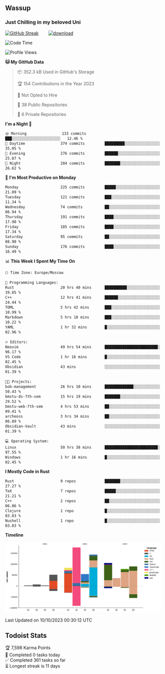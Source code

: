 ## Wassup 
### Just Chilling in my beloved Uni 

<!--
-->

[![GitHub Streak](http://github-readme-streak-stats.herokuapp.com?user=archeoss&theme=shades-of-purple&hide_border=true&date_format=j%20M%5B%20Y%5D)](https://git.io/streak-stats)&nbsp;&nbsp;&nbsp;&nbsp;&nbsp;&nbsp;&nbsp;&nbsp;[![download](https://user-images.githubusercontent.com/68448737/147796309-d8b65b1d-4dde-40d9-b03a-2b42aaa6cd43.jpeg)
](http://bmstu.ru/)

<!--START_SECTION:waka-->
![Code Time](http://img.shields.io/badge/Code%20Time-1%2C869%20hrs%2010%20mins-blue)

![Profile Views](http://img.shields.io/badge/Profile%20Views-56-blue)

**🐱 My GitHub Data** 

> 📦 352.3 kB Used in GitHub's Storage 
 > 
> 🏆 154 Contributions in the Year 2023
 > 
> 🚫 Not Opted to Hire
 > 
> 📜 38 Public Repositories 
 > 
> 🔑 6 Private Repositories 
 > 
**I'm a Night 🦉** 

```text
🌞 Morning                133 commits         ███░░░░░░░░░░░░░░░░░░░░░░   12.46 % 
🌆 Daytime                374 commits         █████████░░░░░░░░░░░░░░░░   35.05 % 
🌃 Evening                276 commits         ██████░░░░░░░░░░░░░░░░░░░   25.87 % 
🌙 Night                  284 commits         ███████░░░░░░░░░░░░░░░░░░   26.62 % 
```
📅 **I'm Most Productive on Monday** 

```text
Monday                   225 commits         █████░░░░░░░░░░░░░░░░░░░░   21.09 % 
Tuesday                  121 commits         ███░░░░░░░░░░░░░░░░░░░░░░   11.34 % 
Wednesday                74 commits          ██░░░░░░░░░░░░░░░░░░░░░░░   06.94 % 
Thursday                 191 commits         ████░░░░░░░░░░░░░░░░░░░░░   17.90 % 
Friday                   185 commits         ████░░░░░░░░░░░░░░░░░░░░░   17.34 % 
Saturday                 95 commits          ██░░░░░░░░░░░░░░░░░░░░░░░   08.90 % 
Sunday                   176 commits         ████░░░░░░░░░░░░░░░░░░░░░   16.49 % 
```


📊 **This Week I Spent My Time On** 

```text
🕑︎ Time Zone: Europe/Moscow

💬 Programming Languages: 
Rust                     20 hrs 40 mins      ██████████░░░░░░░░░░░░░░░   39.85 % 
C++                      12 hrs 41 mins      ██████░░░░░░░░░░░░░░░░░░░   24.44 % 
TOML                     5 hrs 42 mins       ███░░░░░░░░░░░░░░░░░░░░░░   10.99 % 
Markdown                 5 hrs 18 mins       ███░░░░░░░░░░░░░░░░░░░░░░   10.22 % 
YAML                     1 hr 32 mins        █░░░░░░░░░░░░░░░░░░░░░░░░   02.96 % 

🔥 Editors: 
Neovim                   49 hrs 54 mins      ████████████████████████░   96.17 % 
VS Code                  1 hr 16 mins        █░░░░░░░░░░░░░░░░░░░░░░░░   02.45 % 
Obsidian                 43 mins             ░░░░░░░░░░░░░░░░░░░░░░░░░   01.39 % 

🐱‍💻 Projects: 
bob-management           26 hrs 10 mins      █████████████░░░░░░░░░░░░   50.43 % 
bmstu-ds-7th-sem         15 hrs 19 mins      ███████░░░░░░░░░░░░░░░░░░   29.52 % 
bmstu-web-7th-sem        4 hrs 53 mins       ██░░░░░░░░░░░░░░░░░░░░░░░   09.41 % 
archeoss                 3 hrs 34 mins       ██░░░░░░░░░░░░░░░░░░░░░░░   06.89 % 
Obsidian-Vault           43 mins             ░░░░░░░░░░░░░░░░░░░░░░░░░   01.39 % 

💻 Operating System: 
Linux                    50 hrs 38 mins      ████████████████████████░   97.55 % 
Windows                  1 hr 16 mins        █░░░░░░░░░░░░░░░░░░░░░░░░   02.45 % 
```

**I Mostly Code in Rust** 

```text
Rust                     9 repos             ███████░░░░░░░░░░░░░░░░░░   27.27 % 
TeX                      7 repos             █████░░░░░░░░░░░░░░░░░░░░   21.21 % 
C++                      2 repos             ██░░░░░░░░░░░░░░░░░░░░░░░   06.06 % 
Clojure                  1 repo              █░░░░░░░░░░░░░░░░░░░░░░░░   03.03 % 
Nushell                  1 repo              █░░░░░░░░░░░░░░░░░░░░░░░░   03.03 % 
```



**Timeline**

![Lines of Code chart](https://raw.githubusercontent.com/archeoss/archeoss/master/assets/bar_graph.png)


 Last Updated on 10/10/2023 00:30:12 UTC
<!--END_SECTION:waka-->

## Todoist Stats

<!-- TODO-IST:START -->
🏆  7,598 Karma Points           
🌸  Completed 0 tasks today           
✅  Completed 361 tasks so far           
⏳  Longest streak is 11 days
<!-- TODO-IST:END -->
